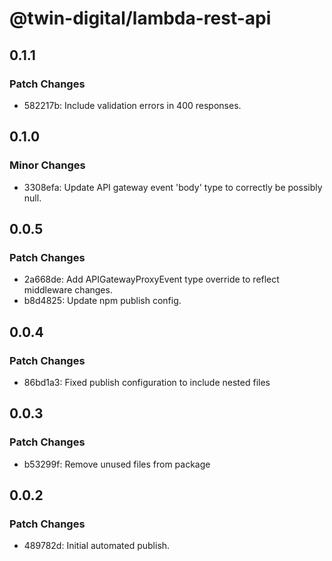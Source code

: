 # @twin-digital/lambda-rest-api

## 0.1.1

### Patch Changes

- 582217b: Include validation errors in 400 responses.

## 0.1.0

### Minor Changes

- 3308efa: Update API gateway event 'body' type to correctly be possibly null.

## 0.0.5

### Patch Changes

- 2a668de: Add APIGatewayProxyEvent type override to reflect middleware changes.
- b8d4825: Update npm publish config.

## 0.0.4

### Patch Changes

- 86bd1a3: Fixed publish configuration to include nested files

## 0.0.3

### Patch Changes

- b53299f: Remove unused files from package

## 0.0.2

### Patch Changes

- 489782d: Initial automated publish.
